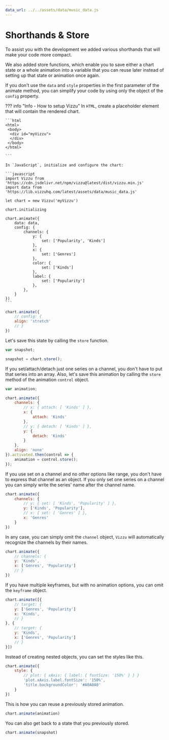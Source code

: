 ```yaml
---
data_url: ../../assets/data/music_data.js
---
```


# Shorthands & Store

To assist you with the development we added various shorthands that will make
your code more compact.

We also added store functions, which enable you to save either a chart state or
a whole animation into a variable that you can reuse later instead of setting up
that state or animation once again.

If you don't use the `data` and `style` properties in the first parameter of the
animate method, you can simplify your code by using only the object of the
`config` property.

<div id="tutorial_01"></div>

??? info "Info - How to setup Vizzu"
    In `HTML`, create a placeholder element that will contain the rendered
    chart.

    ```html
    <html>
     <body>
      <div id="myVizzu">
      </div>
     </body>
    </html>

    ```

    In `JavaScript`, initialize and configure the chart:

    ```javascript
    import Vizzu from 'https://cdn.jsdelivr.net/npm/vizzu@latest/dist/vizzu.min.js'
    import data from 'https://lib.vizzuhq.com/latest/assets/data/music_data.js'

    let chart = new Vizzu('myVizzu')

    chart.initializing

    chart.animate({
        data: data,
        config: {
            channels: {
                y: {
                    set: ['Popularity', 'Kinds']
                },
                x: {
                    set: ['Genres']
                },
                color: {
                    set: ['Kinds']
                },
                label: {
                    set: ['Popularity']
                },
            },
        }
    })
    ```

```javascript
chart.animate({
    // config: {
    align: 'stretch'
    // }
})
```

Let's save this state by calling the `store` function.

<div id="tutorial_02"></div>

```javascript
var snapshot;

snapshot = chart.store();
```

If you set/attach/detach just one series on a channel, you don't have to put
that series into an array. Also, let's save this animation by calling the
`store` method of the animation `control` object.

<div id="tutorial_03"></div>

```javascript
var animation;

chart.animate({
    channels: {
        // x: { attach: [ 'Kinds' ] },
        x: {
            attach: 'Kinds'
        },
        // y: { detach: [ 'Kinds' ] },
        y: {
            detach: 'Kinds'
        }
    },
    align: 'none'
}).activated.then(control => {
    animation = control.store();
});
```

If you use set on a channel and no other options like range, you don't have to
express that channel as an object. If you only set one series on a channel you
can simply write the series' name after the channel name.

<div id="tutorial_04"></div>

```javascript
chart.animate({
    channels: {
        // y: { set: [ 'Kinds', 'Popularity' ] },
        y: ['Kinds', 'Popularity'],
        // x: { set: [ 'Genres' ] },
        x: 'Genres'
    }
})
```

In any case, you can simply omit the `channel` object, `Vizzu` will
automatically recognize the channels by their names.

<div id="tutorial_05"></div>

```javascript
chart.animate({
    // channels: {
    y: 'Kinds',
    x: ['Genres', 'Popularity']
    // }
})
```

If you have multiple keyframes, but with no animation options, you can omit the
`keyframe` object.

<div id="tutorial_06"></div>

```javascript
chart.animate([{
    // target: {
    y: ['Genres', 'Popularity']
    x: 'Kinds',
    // }
}, {
    // target: {
    y: 'Kinds',
    x: ['Genres', 'Popularity']
    // }
}])
```

Instead of creating nested objects, you can set the styles like this.

<div id="tutorial_07"></div>

```javascript
chart.animate({
    style: {
        // plot: { xAxis: { label: { fontSize: '150%' } } }
        'plot.xAxis.label.fontSize': '150%',
        'title.backgroundColor': '#A0A0A0'
    }
})
```

This is how you can reuse a previously stored animation.

<div id="tutorial_08"></div>

```javascript
chart.animate(animation)
```

You can also get back to a state that you previously stored.

<div id="tutorial_09"></div>

```javascript
chart.animate(snapshot)
```

<script src="../shorthands_store.js"></script>
